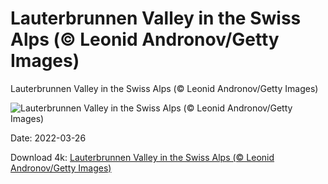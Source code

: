 # Lauterbrunnen Valley in the Swiss Alps (© Leonid Andronov/Getty Images)

Lauterbrunnen Valley in the Swiss Alps (© Leonid Andronov/Getty Images)

![Lauterbrunnen Valley in the Swiss Alps (© Leonid Andronov/Getty Images)](https://bing.com/th?id=OHR.Rivendell_EN-US9228594102_UHD.jpg&w=1024&h=576)

Date: 2022-03-26

Download 4k: [Lauterbrunnen Valley in the Swiss Alps (© Leonid Andronov/Getty Images)](https://bing.com/th?id=OHR.Rivendell_EN-US9228594102_UHD.jpg)

